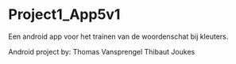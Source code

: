 # Project1_App5v1

Een android app voor het trainen van de woordenschat bij kleuters.

Android project by:
  Thomas Vansprengel
  Thibaut Joukes
